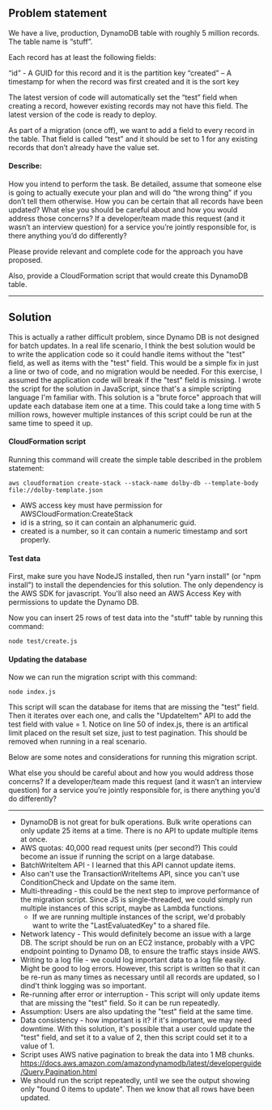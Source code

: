 ## Problem statement

We have a live, production, DynamoDB table with roughly 5 million records. The table name is “stuff”.

Each record has at least the following fields:

“id” - A GUID for this record and it is the partition key
“created” – A timestamp for when the record was first created and it is the sort key
 
The latest version of code will automatically set the “test” field when creating a record, however existing records may not have this field. The latest version of the code is ready to deploy.

As part of a migration (once off), we want to add a field to every record in the table. That field is called “test” and it should be set to 1 for any existing records that don’t already have the value set.

#### Describe:

How you intend to perform the task. Be detailed, assume that someone else is going to actually execute your plan and will do “the wrong thing” if you don’t tell them otherwise.
How you can be certain that all records have been updated?
What else you should be careful about and how you would address those concerns?
If a developer/team made this request (and it wasn’t an interview question) for a service you’re jointly responsible for, is there anything you’d do differently?
 
Please provide relevant and complete code for the approach you have proposed.

Also, provide a CloudFormation script that would create this DynamoDB table. 

---

## Solution

This is actually a rather difficult problem, since Dynamo DB is not designed for batch updates.
In a real life scenario, I think the best solution would be to write the application code so it could handle items without the "test" field, as well as items with the "test" field.  This would be a simple fix in just a line or two of code, and no migration would be needed.  For this exercise, I assumed the application code will break if the "test" field is missing.  I wrote the script for the solution in JavaScript, since that's a simple scripting language I'm familiar with.  This solution is a "brute force" approach that will update each database item one at a time.  This could take a long time with 5 million rows, however multiple instances of this script could be run at the same time to speed it up.

#### CloudFormation script
Running this command will create the simple table described in the problem statement:
```
aws cloudformation create-stack --stack-name dolby-db --template-body file://dolby-template.json
```

* AWS access key must have permission for AWSCloudFormation:CreateStack
* id is a string, so it can contain an alphanumeric guid.
* created is a number, so it can contain a numeric timestamp and sort properly.

#### Test data
First, make sure you have NodeJS installed, then run "yarn install" (or "npm install") to install the dependencies for this solution.  The only dependency is the AWS SDK for javascript.  You'll also need an AWS Access Key with permissions to update the Dynamo DB.

Now you can insert 25 rows of test data into the "stuff" table by running this command:
```
node test/create.js
```

#### Updating the database
Now we can run the migration script with this command:
```
node index.js
```
This script will scan the database for items that are missing the "test" field.  Then it iterates over each one, and calls the "UpdateItem" API to add the test field with value = 1.  Notice on line 50 of index.js, there is an artifical limit placed on the result set size, just to test pagination.  This should be removed when running in a real scenario.

Below are some notes and considerations for running this migration script.


What else you should be careful about and how you would address those concerns?
If a developer/team made this request (and it wasn’t an interview question) for a service you’re jointly responsible for, is there anything you’d do differently?

---
- DynamoDB is not great for bulk operations.  Bulk write operations can only update 25 items at a time.  There is no API to update multiple items at once.
- AWS quotas: 40,000 read request units  (per second?) This could become an issue if running the script on a large database.
- BatchWriteItem API - I learned that this API cannot update items. 
- Also can't use the TransactionWriteItems API, since you can't use ConditionCheck and Update on the same item.
- Multi-threading - this could be the next step to improve performance of the migration script.  Since JS is single-threaded, we could simply run multiple instances of this script, maybe as Lambda functions.
  - If we are running multiple instances of the script, we'd probably want to write the "LastEvaluatedKey" to a shared file.
- Network latency - This would definitely become an issue with a large DB.  The script should be run on an EC2 instance, probably with a VPC endpoint pointing to Dynamo DB, to ensure the traffic stays inside AWS.
- Writing to a log file - we could log important data to a log file easily.  Might be good to log errors.  However, this script is written so that it can be re-run as many times as necessary until all records are updated, so I dind't think logging was so important.
- Re-running after error or interruption - This script will only update items that are missing the "test" field.  So it can be run repeatedly.
- Assumption:  Users are also updating the "test" field at the same time.
- Data consistency - how important is it? if it's important, we may need downtime.  With this solution, it's possible that a user could update the "test" field, and set it to a value of 2, then this script could set it to a value of 1.
- Script uses AWS native pagination to break the data into 1 MB chunks.  https://docs.aws.amazon.com/amazondynamodb/latest/developerguide/Query.Pagination.html
- We should run the script repeatedly, until we see the output showing only "found 0 items to update".  Then we know that all rows have been updated.






